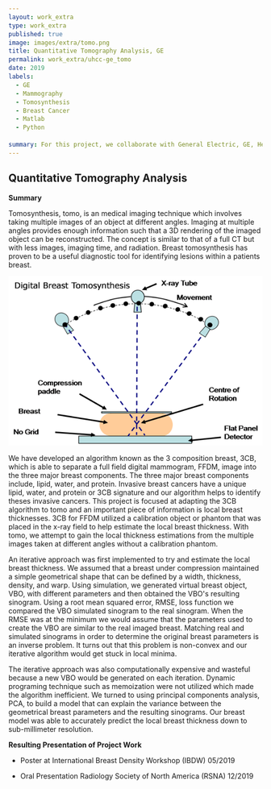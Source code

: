 ```yaml
---
layout: work_extra
type: work_extra
published: true
image: images/extra/tomo.png
title: Quantitative Tomography Analysis, GE
permalink: work_extra/uhcc-ge_tomo
date: 2019
labels: 
  - GE
  - Mammography
  - Tomosynthesis
  - Breast Cancer
  - Matlab
  - Python
 
summary: For this project, we collaborate with General Electric, GE, Health to develop algorithms to improve tomosynthesis imaging for breast cancer screening.
---
```


## Quantitative Tomography Analysis ##

__Summary__

Tomosynthesis, tomo, is an medical imaging technique which involves taking multiple
images of an object at different angles.  Imaging at multiple angles provides
enough information such that a 3D rendering of the imaged object can be
reconstructed.  The concept is similar to that of a full CT but with less
images, imaging time, and radiation.  Breast tomosynthesis has proven to be a
useful diagnostic tool for identifying lesions within a patients breast.

<div class="ui images">
  <img class="ui image large center floated round image"
src="../images/extra/tomo.png">
</div>


We have developed an algorithm known as the 3 composition breast, 3CB, which is
able to separate a full field digital mammogram, FFDM, image into the three
major breast components.  The three major breast components include, lipid,
water, and protein.  Invasive breast cancers have a unique lipid, water, and
protein or 3CB signature and our algorithm helps to identify theses invasive
cancers.  This project is focused at adapting the 3CB algorithm to tomo and an
important piece of information is local breast thicknesses.  3CB for FFDM
utilized a calibration object or phantom that was placed in the x-ray field to
help estimate the local breast thickness.  With tomo, we attempt to gain the
local thickness estimations from the multiple images taken at different angles
without a calibration phantom.   

An iterative approach was first implemented to try and estimate the local breast
thickness.  We assumed that a breast under compression maintained a simple
geometrical shape that can be defined by a width, thickness, density, and warp.
Using simulation, we generated virtual breast object, VBO, with different
parameters and then obtained the VBO's resulting sinogram.  Using a root mean
squared error, RMSE, loss function we compared the VBO simulated sinogram to the
real sinogram.  When the RMSE was at the minimum we would assume that the
parameters used to create the VBO are similar to the real imaged breast.
Matching real and simulated sinograms in order to determine the original breast
parameters is an inverse problem.  It turns out that this problem is non-convex
and our iterative algorithm would get stuck in local minima. 

The iterative approach was also computationally expensive and wasteful because a
new VBO would be generated on each iteration.  Dynamic programing technique
such as memoization were not utilized which made the algorithm inefficient.  We
turned to using principal components analysis, PCA, to build a model that can
explain the variance between the geometrical breast parameters and the resulting
sinograms.  Our breast model was able to accurately predict the local breast
thickness down to sub-millimeter resolution.

__Resulting Presentation of Project Work__

- Poster at International Breast Density Workshop (IBDW) 05/2019

- Oral Presentation Radiology Society of North America (RSNA) 12/2019
 
